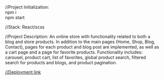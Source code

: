 //Project Initialization:  
npm i  
npm start  

//Stack: React/scss

//Project Description:
An online store with functionality related to both a blog and store products. In addition to the main pages (Home, Shop, Blog, Contact), pages for each product and blog post are implemented, as well as a cart page and a page for favorite products. Functionality includes: carousel, product cart, list of favorites, global product search, filtered search for products and blogs, and product pagination.

[//Deployment link](https://aminhesenovevoproject.netlify.app/)
